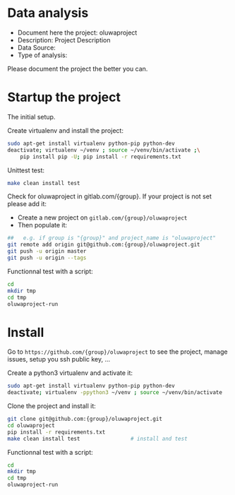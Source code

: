 # Data analysis
- Document here the project: oluwaproject
- Description: Project Description
- Data Source:
- Type of analysis:

Please document the project the better you can.

# Startup the project

The initial setup.

Create virtualenv and install the project:
```bash
sudo apt-get install virtualenv python-pip python-dev
deactivate; virtualenv ~/venv ; source ~/venv/bin/activate ;\
    pip install pip -U; pip install -r requirements.txt
```

Unittest test:
```bash
make clean install test
```

Check for oluwaproject in gitlab.com/{group}.
If your project is not set please add it:

- Create a new project on `gitlab.com/{group}/oluwaproject`
- Then populate it:

```bash
##   e.g. if group is "{group}" and project_name is "oluwaproject"
git remote add origin git@github.com:{group}/oluwaproject.git
git push -u origin master
git push -u origin --tags
```

Functionnal test with a script:

```bash
cd
mkdir tmp
cd tmp
oluwaproject-run
```

# Install

Go to `https://github.com/{group}/oluwaproject` to see the project, manage issues,
setup you ssh public key, ...

Create a python3 virtualenv and activate it:

```bash
sudo apt-get install virtualenv python-pip python-dev
deactivate; virtualenv -ppython3 ~/venv ; source ~/venv/bin/activate
```

Clone the project and install it:

```bash
git clone git@github.com:{group}/oluwaproject.git
cd oluwaproject
pip install -r requirements.txt
make clean install test                # install and test
```
Functionnal test with a script:

```bash
cd
mkdir tmp
cd tmp
oluwaproject-run
```
